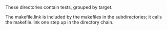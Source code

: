These directories contain tests, grouped by target.

The makefile.link is included by the makefiles in the subdirectories;
it calls the makefile.link one step up in the directory chain.
